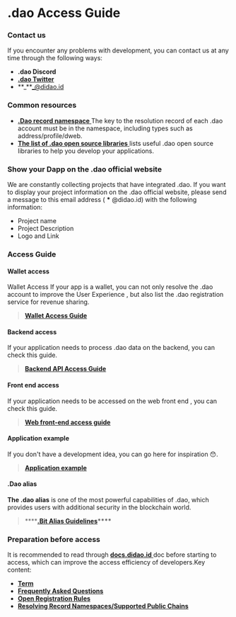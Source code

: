 # .dao Access Guide

### Contact us

If you encounter any problems with development, you can contact us at any time through the following ways:

* **.dao Discord**
* [**.dao Twitter**](https://twitter.com/didaowners?s=20)
* \*\*_\*\*_@didao.id

### Common resources

* [**.Dao record namespace** ](https://github.com/DIDAO-id/ENS-CN)The key to the resolution record of each .dao account must be in the namespace, including types such as address/profile/dweb.
* [**The list of .dao open source libraries** ](https://app.skiff.com/file/5b5676f1-b226-49de-a122-3ada58b04a5c)lists useful .dao open source libraries to help you develop your applications.

### Show your Dapp on the .dao official website

We are constantly collecting projects that have integrated .dao. If you want to display your project information on the .dao official website, please send a message to this email address ( **\*** @didao.id) with the following information:

* Project name
* Project Description
* Logo and Link

### Access Guide

#### Wallet access

Wallet Access If your app is a wallet, you can not only resolve the .dao account to improve the User Experience , but also list the .dao registration service for revenue sharing.

> [**Wallet Access Guide**](https://app.skiff.com/file/7d67a65d-f610-4bd6-8efa-ed7f744d55e3)

#### Backend access

If your application needs to process .dao data on the backend, you can check this guide.

> [**Backend API Access Guide**](https://app.skiff.com/file/69fe10fa-8fdd-44bc-a884-89168979ce4f)

#### Front end access

If your application needs to be accessed on the web front end , you can check this guide.

> [**Web front-end access guide**](https://app.skiff.com/file/d853dab0-e75d-4d87-88c2-8e77f10ce95f)

#### Application example

If you don't have a development idea, you can go here for inspiration 😯.

> [**Application example**](https://app.skiff.com/file/b039a41b-9de9-408b-aeea-f81e754916eb)

#### .Dao alias

**The .dao alias** is one of the most powerful capabilities of .dao, which provides users with additional security in the blockchain world.

> \*\*\*\*[**.Bit Alias Guidelines**](https://app.skiff.com/file/d1ba5cf9-f645-4a7d-be37-62f5157621ea)**\*\*\*\***

### Preparation before access

It is recommended to read through [**docs.didao.id** ](https://app.skiff.com/docs/99b952e2-9159-49fa-922b-6744b28e1951#MW2flSWmJe6156k9T75xYQtcN4qguQaaP%2BMF8P77i84%3D)doc before starting to access, which can improve the access efficiency of developers.Key content:

* [**Term**](https://app.skiff.com/file/e07b0b9a-2733-43ea-9e91-46ed085dc3e1)
* [**Frequently Asked Questions**](https://app.skiff.com/file/c2aecc08-8269-49ac-a9b3-e8a1c5297c1f)
* [**Open Registration Rules**](https://app.skiff.com/file/83cb7f4c-d309-41e3-9505-c1b28640fc95)
* [**Resolving Record Namespaces/Supported Public Chains**](https://app.skiff.com/file/8d0b7adb-c41f-48cf-babf-cd7b80c1f673)
